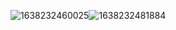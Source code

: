 ![1638232460025](C:\Users\xf\Desktop\学习笔记\assets\1638232460025.png)![1638232481884](C:\Users\xf\Desktop\学习笔记\assets\1638232481884.png)